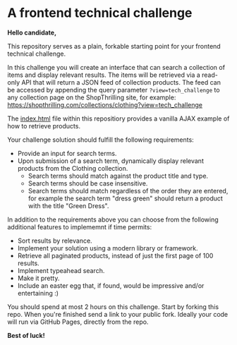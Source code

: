 # A frontend technical challenge
 
**Hello candidate,**

This repository serves as a plain, forkable starting point for your frontend technical challenge.

In this challenge you will create an interface that can search a collection of items and display relevant results. The items will be retrieved via a read-only API that will return a JSON feed of collection products. The feed can be accessed by appending the query parameter `?view=tech_challenge` to any collection page on the ShopThrilling site, for example:
<https://shopthrilling.com/collections/clothing?view=tech_challenge>

The [index.html](./index.html) file within this repositiory provides a vanilla AJAX example of how to retrieve products.

Your challenge solution should fulfill the following requirements:
- Provide an input for search terms.
- Upon submission of a search term, dynamically display relevant products from the Clothing collection.
  - Search terms should match against the product title and type.
  - Search terms should be case insensitive.
  - Search terms should match regardless of the order they are entered, for example the search term "dress green" should return a product with the title "Green Dress".

In addition to the requirements above you can choose from the following additional features to implememnt if time permits:
- Sort results by relevance.
- Implement your solution using a modern library or framework.
- Retrieve all paginated products, instead of just the first page of 100 results.
- Implement typeahead search.
- Make it pretty.
- Include an easter egg that, if found, would be impressive and/or entertaining :)

You should spend at most 2 hours on this challenge. Start by forking this repo. When you're finished send a link to your public fork. Ideally your code will run via GitHub Pages, directly from the repo.

**Best of luck!**
